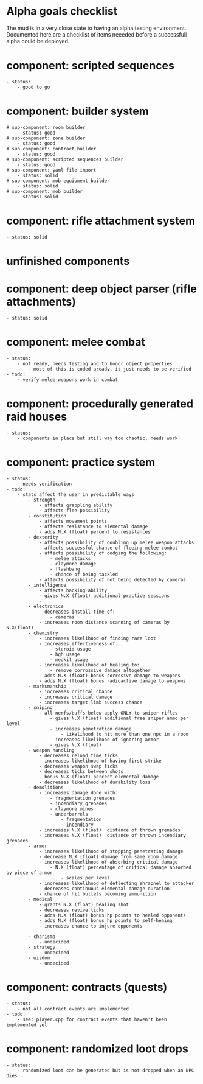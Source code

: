 # Alpha goals checklist

The mud is in a very close state to having an alpha testing environment. Documented here are
a checklist of items neeeded before a successfull alpha could be deployed.

# component: scripted sequences
	- status:
		- good to go

# component: builder system
	# sub-component: room builder
		- status: good
	# sub-component: zone builder
		- status: good
	# sub-component: contract builder
		- status: good
	# sub-component: scripted sequences builder
		- status: good
	# sub-component: yaml file import
		- status: solid
	# sub-component: mob equipment builder
		- status: solid
	# sub-component: mob builder
		- status: solid

# component: rifle attachment system
	- status: solid




# unfinished components

# component: deep object parser (rifle attachments)
	- status: solid

# component: melee combat
	- status: 
		- not ready, needs testing and to honor object properties
			- most of this is coded aready, it just needs to be verified
	- todo:
		- verify melee weapons work in combat

# component: procedurally generated raid houses
	- status:
		- components in place but still way too chaotic, needs work

# component: practice system
	- status:
		- needs verification
	- todo:
		- stats affect the user in predictable ways
			- strength
				- affects grappling ability
				- affects flee possibility
			- constitution
				- affects movement points
				- affects resistance to elemental damage
				- adds N.X (float) percent to resistances
			- dexterity
				- affects possibility of doubling up melee weapon attacks
				- affects successful chance of fleeing melee combat
				- affects possibility of dodging the following:
					- melee attacks
					- claymore damage
					- flashbang
					- chance of being tackled
				- affects possibility of not being detected by cameras
			- intelligence
				- affects hacking ability
				- gives N.X (float) additional practice sessions
				- 
			- electronics
				- decreases install time of:
					- cameras
				- increases room distance scanning of cameras by N.X(float)
			- chemistry
				- increases likelihood of finding rare loot
				- increases effectiveness of:
					- steroid usage
					- hgh usage
					- medkit usage
				- increases likelihood of healing to:
					- remove corrossive damage altogether
				- adds N.X (float) bonus corrosive damage to weapons
				- adds N.X (float) bonus radioactive damage to weapons
			- marksmanship
				- increases critical chance
				- increases critical damage
				- increases target limb success chance
			- sniping
				- all nerfs/buffs below apply ONLY to sniper rifles
					- gives N.X (float) additional free sniper ammo per level
					- increases penetration damage
						- likelihood to hit more than one npc in a room
					- increases likelihood of ignoring armor
					- gives N.X (float) 
			- weapon handling
				- decreases reload time ticks
				- increases likelihood of having first strike
				- decreases weapon swap ticks
				- decreases ticks between shots
				- bonus N.X (float) percent elemental damage
				- decreases likelihood of durability loss
			- demolitions
				- increases damage done with:
					- fragmentation grenades
					- incendiary grenades
					- claymore mines
					- underbarrels
						- fragmentation
						- incendiary
				- increases N.X (float)  distance of thrown grenades
				- increases N.X (float)  distance of thrown incendiary grenades
			- armor
				- increases likelihood of stopping penetrating damage
				- decrease N.X (float) damage from same room damage
				- increases likelihood of absorbing critical damage
					- N.X (float) percentage of critical damage absorbed by piece of armor
						- scales per level
				- increases likelihood of deflecting shrapnel to attacker
				- decreases continuous elemental damage duration
				- chance of hit bullets becoming ammunition
			- medical
				- grants N.X (float) healing shot
				- decreases revive ticks
				- adds N.X (float) bonus hp points to healed opponents
				- adds N.X (float) bonus hp points to self-heaing 
				- increases chance to injure opponents

			- charisma
				- undecided
			- strategy
				- undecided
			- wisdom
				- undecided
	
# component: contracts (quests)
	- status:
		- not all contract events are implemented
	- todo:
		- see: player.cpp for contract events that haven't been implemented yet

# component: randomized loot drops
	- status:
		- randomized loot can be generated but is not dropped when an NPC dies

